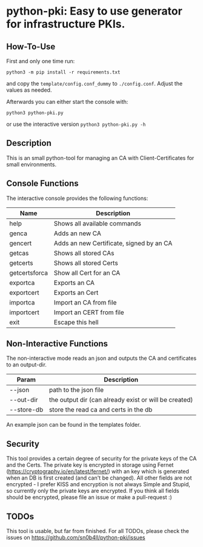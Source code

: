 # python-pki: Easy to use generator for infrastructure PKIs.

## How-To-Use
First and only one time run:

`python3 -m pip install -r requirements.txt`

and copy the `template/config.conf_dummy` to `./config.conf`. Adjust the values as needed.

Afterwards you can either start the console with:

`python3 python-pki.py`

or use the interactive version
`python3 python-pki.py -h`

## Description
This is an small python-tool for managing an CA with Client-Certificates for small environments.

## Console Functions
The interactive console provides the following functions:

Name | Description
--- | ---
help | Shows all available commands
genca | Adds an new CA
gencert | Adds an new Certificate, signed by an CA
getcas | Shows all stored CAs
getcerts | Shows all stored Certs
getcertsforca | Show all Cert for an CA
exportca | Exports an CA
exportcert | Exports an Cert
importca | Import an CA from file
importcert | Import an CERT from file
exit | Escape this hell

## Non-Interactive Functions
The non-interactive mode reads an json and outputs the CA and certificates to an output-dir.

Param | Description
--- | ---
--json | path to the json file
--out-dir | the output dir (can already exist or will be created)
--store-db | store the read ca and certs in the db

An example json can be found in the templates folder.

## Security
This tool provides a certain degree of security for the private keys of the CA and the Certs. The private key is encrypted in storage using Fernet (https://cryptography.io/en/latest/fernet/) with an key which is generated when an DB is first created (and can't be changed). All other fields are not encrypted - I prefer KISS and encryption is not always Simple and Stupid, so currently only the private keys are encrypted. If you think all fields should be encrypted, please file an issue or make a pull-request :)

## TODOs
This tool is usable, but far from finished. For all TODOs, please check the issues on https://github.com/sn0b4ll/python-pki/issues
